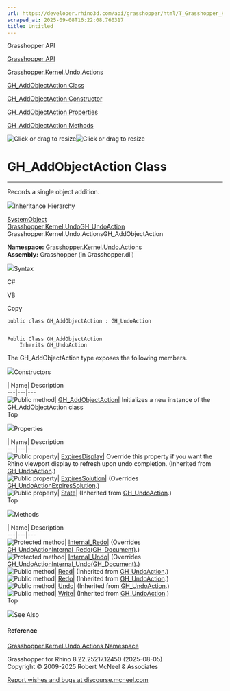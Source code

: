 ```yaml
---
url: https://developer.rhino3d.com/api/grasshopper/html/T_Grasshopper_Kernel_Undo_Actions_GH_AddObjectAction.htm
scraped_at: 2025-09-08T16:22:08.760317
title: Untitled
---
```


Grasshopper API

[Grasshopper API](../html/723c01da-9986-4db2-8f53-6f3a7494df75.htm
"Grasshopper API")

[Grasshopper.Kernel.Undo.Actions](../html/N_Grasshopper_Kernel_Undo_Actions.htm
"Grasshopper.Kernel.Undo.Actions")

[GH_AddObjectAction
Class](../html/T_Grasshopper_Kernel_Undo_Actions_GH_AddObjectAction.htm
"GH_AddObjectAction Class")

[GH_AddObjectAction Constructor
](../html/M_Grasshopper_Kernel_Undo_Actions_GH_AddObjectAction__ctor.htm
"GH_AddObjectAction Constructor ")

[GH_AddObjectAction
Properties](../html/Properties_T_Grasshopper_Kernel_Undo_Actions_GH_AddObjectAction.htm
"GH_AddObjectAction Properties")

[GH_AddObjectAction
Methods](../html/Methods_T_Grasshopper_Kernel_Undo_Actions_GH_AddObjectAction.htm
"GH_AddObjectAction Methods")

![Click or drag to resize](../icons/TocOpen.gif)![Click or drag to
resize](../icons/TocClose.gif)

# GH_AddObjectAction Class  
  
---  
  
Records a single object addition.

![](../icons/SectionExpanded.png)Inheritance Hierarchy

[SystemObject](https://docs.microsoft.com/dotnet/api/system.object)  
[Grasshopper.Kernel.UndoGH_UndoAction](T_Grasshopper_Kernel_Undo_GH_UndoAction.htm)  
Grasshopper.Kernel.Undo.ActionsGH_AddObjectAction  

**Namespace:**
[Grasshopper.Kernel.Undo.Actions](N_Grasshopper_Kernel_Undo_Actions.htm)  
**Assembly:** Grasshopper (in Grasshopper.dll)

![](../icons/SectionExpanded.png)Syntax

C#

VB

Copy

    
    
    public class GH_AddObjectAction : GH_UndoAction
    
    
    Public Class GH_AddObjectAction
    	Inherits GH_UndoAction

The GH_AddObjectAction type exposes the following members.

![](../icons/SectionExpanded.png)Constructors

| Name| Description  
---|---|---  
![Public method](../icons/pubmethod.gif)|
[GH_AddObjectAction](M_Grasshopper_Kernel_Undo_Actions_GH_AddObjectAction__ctor.htm)|
Initializes a new instance of the GH_AddObjectAction class  
Top

![](../icons/SectionExpanded.png)Properties

| Name| Description  
---|---|---  
![Public property](../icons/pubproperty.gif)|
[ExpiresDisplay](P_Grasshopper_Kernel_Undo_GH_UndoAction_ExpiresDisplay.htm)|
Override this property if you want the Rhino viewport display to refresh upon
undo completion.  (Inherited from
[GH_UndoAction](T_Grasshopper_Kernel_Undo_GH_UndoAction.htm).)  
![Public property](../icons/pubproperty.gif)|
[ExpiresSolution](P_Grasshopper_Kernel_Undo_Actions_GH_AddObjectAction_ExpiresSolution.htm)|
(Overrides
[GH_UndoActionExpiresSolution](P_Grasshopper_Kernel_Undo_GH_UndoAction_ExpiresSolution.htm).)  
![Public property](../icons/pubproperty.gif)|
[State](P_Grasshopper_Kernel_Undo_GH_UndoAction_State.htm)|  (Inherited from
[GH_UndoAction](T_Grasshopper_Kernel_Undo_GH_UndoAction.htm).)  
Top

![](../icons/SectionExpanded.png)Methods

| Name| Description  
---|---|---  
![Protected method](../icons/protmethod.gif)|
[Internal_Redo](M_Grasshopper_Kernel_Undo_Actions_GH_AddObjectAction_Internal_Redo.htm)|
(Overrides
[GH_UndoActionInternal_Redo(GH_Document)](M_Grasshopper_Kernel_Undo_GH_UndoAction_Internal_Redo.htm).)  
![Protected method](../icons/protmethod.gif)|
[Internal_Undo](M_Grasshopper_Kernel_Undo_Actions_GH_AddObjectAction_Internal_Undo.htm)|
(Overrides
[GH_UndoActionInternal_Undo(GH_Document)](M_Grasshopper_Kernel_Undo_GH_UndoAction_Internal_Undo.htm).)  
![Public method](../icons/pubmethod.gif)|
[Read](M_Grasshopper_Kernel_Undo_GH_UndoAction_Read.htm)|  (Inherited from
[GH_UndoAction](T_Grasshopper_Kernel_Undo_GH_UndoAction.htm).)  
![Public method](../icons/pubmethod.gif)|
[Redo](M_Grasshopper_Kernel_Undo_GH_UndoAction_Redo.htm)|  (Inherited from
[GH_UndoAction](T_Grasshopper_Kernel_Undo_GH_UndoAction.htm).)  
![Public method](../icons/pubmethod.gif)|
[Undo](M_Grasshopper_Kernel_Undo_GH_UndoAction_Undo.htm)|  (Inherited from
[GH_UndoAction](T_Grasshopper_Kernel_Undo_GH_UndoAction.htm).)  
![Public method](../icons/pubmethod.gif)|
[Write](M_Grasshopper_Kernel_Undo_GH_UndoAction_Write.htm)|  (Inherited from
[GH_UndoAction](T_Grasshopper_Kernel_Undo_GH_UndoAction.htm).)  
Top

![](../icons/SectionExpanded.png)See Also

#### Reference

[Grasshopper.Kernel.Undo.Actions
Namespace](N_Grasshopper_Kernel_Undo_Actions.htm)

Grasshopper for Rhino 8.22.25217.12450 (2025-08-05)  
Copyright © 2009-2025 Robert McNeel & Associates

[Report wishes and bugs at
discourse.mcneel.com](https://discourse.mcneel.com/c/grasshopper)

